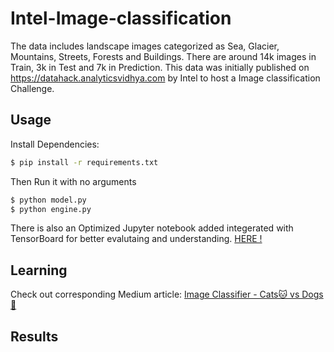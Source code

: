 # Intel-Image-classification

The data includes landscape images categorized as Sea, Glacier, Mountains, Streets, Forests and Buildings. There are around 14k images in Train, 3k in Test and 7k in Prediction.
This data was initially published on https://datahack.analyticsvidhya.com by Intel to host a Image classification Challenge.

## Usage

Install Dependencies:

```bash
$ pip install -r requirements.txt
```
Then Run it with no arguments

```python
$ python model.py
$ python engine.py
```
There is also an Optimized Jupyter notebook added integerated with TensorBoard for better evalutaing and understanding. [ HERE !](https://www.kaggle.com/muhammadusmanfarooq/optimized-intel-image-classification)

## Learning

Check out corresponding Medium article:
[Image Classifier - Cats🐱 vs Dogs🐶](https://towardsdatascience.com/image-classifier-cats-vs-dogs-with-convolutional-neural-networks-cnns-and-google-colabs-4e9af21ae7a8)

## Results







